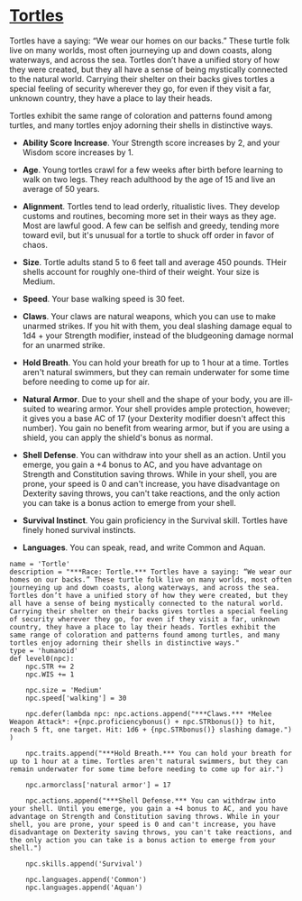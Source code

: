 # [Tortles](../Creatures/Tortles.md)
Tortles have a saying: “We wear our homes on our backs.” These turtle folk live on many worlds, most often journeying up and down coasts, along waterways, and across the sea. Tortles don’t have a unified story of how they were created, but they all have a sense of being mystically connected to the natural world. Carrying their shelter on their backs gives tortles a special feeling of security wherever they go, for even if they visit a far, unknown country, they have a place to lay their heads.

Tortles exhibit the same range of coloration and patterns found among turtles, and many tortles enjoy adorning their shells in distinctive ways.

* **Ability Score Increase**. Your Strength score increases by 2, and your Wisdom score increases by 1.

* **Age**. Young tortles crawl for a few weeks after birth before learning to walk on two legs. They reach adulthood by the age of 15 and live an average of 50 years.

* **Alignment**. Tortles tend to lead orderly, ritualistic lives. They develop customs and routines, becoming more set in their ways as they age. Most are lawful good. A few can be selfish and greedy, tending more toward evil, but it's unusual for a tortle to shuck off order in favor of chaos.

* **Size**. Tortle adults stand 5 to 6 feet tall and average 450 pounds. THeir shells account for roughly one-third of their weight. Your size is Medium.

* **Speed**. Your base walking speed is 30 feet.

* **Claws**. Your claws are natural weapons, which you can use to make unarmed strikes. If you hit with them, you deal slashing damage equal to 1d4 + your Strength modifier, instead of the bludgeoning damage normal for an unarmed strike.

* **Hold Breath**. You can hold your breath for up to 1 hour at a time. Tortles aren't natural swimmers, but they can remain underwater for some time before needing to come up for air.

* **Natural Armor**. Due to your shell and the shape of your body, you are ill-suited to wearing armor. Your shell provides ample protection, however; it gives you a base AC of 17 (your Dexterity modifier doesn't affect this number). You gain no benefit from wearing armor, but if you are using a shield, you can apply the shield's bonus as normal.

* **Shell Defense**. You can withdraw into your shell as an action. Until you emerge, you gain a +4 bonus to AC, and you have advantage on Strength and Constitution saving throws. While in your shell, you are prone, your speed is 0 and can't increase, you have disadvantage on Dexterity saving throws, you can't take reactions, and the only action you can take is a bonus action to emerge from your shell.

* **Survival Instinct**. You gain proficiency in the Survival skill. Tortles have finely honed survival instincts.

* **Languages**. You can speak, read, and write Common and Aquan.

```
name = 'Tortle'
description = "***Race: Tortle.*** Tortles have a saying: “We wear our homes on our backs.” These turtle folk live on many worlds, most often journeying up and down coasts, along waterways, and across the sea. Tortles don’t have a unified story of how they were created, but they all have a sense of being mystically connected to the natural world. Carrying their shelter on their backs gives tortles a special feeling of security wherever they go, for even if they visit a far, unknown country, they have a place to lay their heads. Tortles exhibit the same range of coloration and patterns found among turtles, and many tortles enjoy adorning their shells in distinctive ways."
type = 'humanoid'
def level0(npc):
    npc.STR += 2
    npc.WIS += 1

    npc.size = 'Medium'
    npc.speed['walking'] = 30

    npc.defer(lambda npc: npc.actions.append("***Claws.*** *Melee Weapon Attack*: +{npc.proficiencybonus() + npc.STRbonus()} to hit, reach 5 ft, one target. Hit: 1d6 + {npc.STRbonus()} slashing damage.") )

    npc.traits.append("***Hold Breath.*** You can hold your breath for up to 1 hour at a time. Tortles aren't natural swimmers, but they can remain underwater for some time before needing to come up for air.")

    npc.armorclass['natural armor'] = 17

    npc.actions.append("***Shell Defense.*** You can withdraw into your shell. Until you emerge, you gain a +4 bonus to AC, and you have advantage on Strength and Constitution saving throws. While in your shell, you are prone, your speed is 0 and can't increase, you have disadvantage on Dexterity saving throws, you can't take reactions, and the only action you can take is a bonus action to emerge from your shell.")

    npc.skills.append('Survival')

    npc.languages.append('Common')
    npc.languages.append('Aquan')
```
